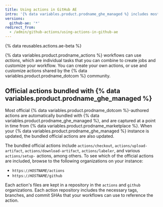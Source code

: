 ```yaml
---
title: Using actions in GitHub AE
intro: '{% data variables.product.prodname_ghe_managed %} includes most of the {% data variables.product.prodname_dotcom %}-authored actions.'
versions:
  github-ae: '*'
redirect_from:
  - /admin/github-actions/using-actions-in-github-ae
---
```

{% data reusables.actions.ae-beta %}

{% data variables.product.prodname_actions %} workflows can use _actions_, which are individual tasks that you can combine to create jobs and customize your workflow. You can create your own actions, or use and customize actions shared by the {% data variables.product.prodname_dotcom %} community.

## Official actions bundled with {% data variables.product.prodname_ghe_managed %}

Most official {% data variables.product.prodname_dotcom %}-authored actions are automatically bundled with {% data variables.product.prodname_ghe_managed %}, and are captured at a point in time from {% data variables.product.prodname_marketplace %}. When your {% data variables.product.prodname_ghe_managed %} instance is updated, the bundled official actions are also updated.

The bundled official actions include `actions/checkout`, `actions/upload-artifact`, `actions/download-artifact`, `actions/labeler`, and various `actions/setup-` actions, among others. To see which of the official actions are included, browse to the following organizations on your instance: 
- <code>https://<em>HOSTNAME</em>/actions</code>
- <code>https://<em>HOSTNAME</em>/github</code>

Each action's files are kept in a repository in the `actions` and `github` organizations. Each action repository includes the necessary tags, branches, and commit SHAs that your workflows can use to reference the action.
